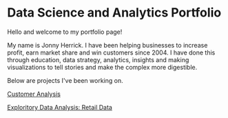 # Data Science and Analytics Portfolio
Hello and welcome to my portfolio page!

My name is Jonny Herrick. 
I have been helping businesses to increase profit, earn market share and win customers since 2004. I have done this through education, data strategy, analytics, insights and making visualizations to tell stories and make the complex more digestible. 

Below are projects I've been working on. 


[Customer Analysis](https://github.com/jon-herrick/portfolio/blob/main/Customers_D10.pdf)

[Exploritory Data Analysis: Retail Data](http://rpubs.com/jonherrick/Retail_EDA)

